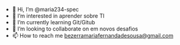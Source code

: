 - 👋 Hi, I’m @maria234-spec
- 👀 I’m interested in  aprender sobre TI
- 🌱 I’m currently learning Git/Gitub
- 💞️ I’m looking to collaborate on em novos desafios
- 📫 How to reach me bezerramariafernandadesousa@gmail.com

<!--
maria234-spec/maria234-spec is a ✨ special ✨ repository because its `README.md` (this file) appears on your GitHub profile.
You can click the Preview link to take a look at your changes.
--->
